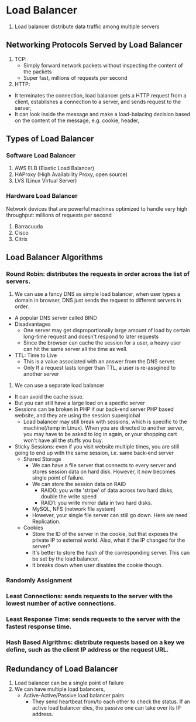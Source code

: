 
# Load Balancer

1. Load balancer distribute data traffic among multiple servers

## Networking Protocols Served by Load Balancer
1. TCP: 
   * Simply forward network packets without inspecting the content of the packets
   * Super fast, millions of requests per second 
1. HTTP: 
 * It terminates the connection, load balancer gets a HTTP request from a client, establishes a connection to a server, and sends request to the server, 
 * It can look inside the message and make a load-balacing decision based on the content of the message, e.g. cookie, header, 


## Types of Load Balancer
### Software Load Balancer
1. AWS ELB (Elastic Load Balancer)
2. HAProxy (High Availability Proxy, open source)
3. LVS (Linux Virtual Server) 

### Hardware Load Balancer
Network devices that are powerful machines optimized to handle very high throughput: millions of requests per second
1. Barracuuda
2. Cisco
3. Citrix


## Load Balancer Algorithms
### Round Robin: distributes the requests in order across the list of servers. 
1. We can use a fancy DNS as simple load balancer, when user types a domain in browser, DNS just sends the request to different servers in order.
  * A popular DNS server called BIND
  * Disadvantages
     * One server may get disproportionally large amount of load by certain long-time request and doesn't respond to later requests
     * Since the browser can cache the session for a user, a heavy user can hit the same server all the time as well.
  * TTL: Time to Live
     * This is a value associated with an answer from the DNS server.
     * Only If a request lasts longer than TTL, a user is re-assgined to another server
1. We can use a separate load balancer
  * It can avoid the cache issue.
  * But you can still have a large load on a specific server
  * Sessions can be broken in PHP if our back-end server PHP based website, and they are using the session superglobal 
     * Load balancer may still break with sessions, which is specific to the machine(/temp in Linux). When you are directed to another server, you may have to be asked to log in again, or your shopping cart won't have all the stuffs you buy.
  * Sticky Sessions: even if you visit website multiple times, you are still going to end up with the same session, i.e. same back-end server
     * Shared Storage
        * We can have a file server that connects to every server and stores session data on hard disk. However, it now becomes single point of failure.
        * We can store the session data on RAID
           * RAID0: you write 'stripe' of data across two hard disks, double the write speed
           * RAID1: you write mirror data  in two hard disks.
        * MySQL, NFS (network file system)
        * However, your single file server can still go down. Here we need Replication.
     * Cookies
        * Store the ID of the server in the cookie, but that exposes the private IP to external world. Also, what if the IP changed  for the server?
        * It's better to store the hash of the corresponding server. This can be set by the load balancer.
        * It breaks down when user disables the cookie though.

### Randomly Assignment
### Least Connections: sends requests to the server with the lowest number of active connections.
### Least Response Time: sends requests to the server with the fastest response time.
### Hash Based Algrithms: distribute requests based on a key we define, such as the client IP address or the request URL. 


## Redundancy of Load Balancer
1. Load balancer can be a single point of failure
2. We can have multiple load balancers, 
   * Active-Active/Passive load balancer pairs
      * They send heartbeat from/to each other to check the status. If an active load balancer dies, the passive one can take over its IP address.
